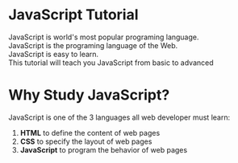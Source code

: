 # JavaScript Tutorial
JavaScript is world's most popular programing language.    
JavaScript is the programing language of the Web.    
JavaScript is easy to learn.    
This tutorial will teach you JavaScript from basic to advanced

# Why Study JavaScript?
JavaScript is one of the 3 languages all web developer must learn:

1. __HTML__ to define the content of web pages   
2. __CSS__ to specify the layout of web pages   
3. __JavaScript__ to program the behavior of web pages   


